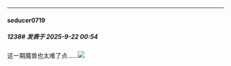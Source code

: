 ﻿
*****

####  seducer0719  
##### 1238#       发表于 2025-9-22 00:54

这一期魔兽也太难了点……<img src="https://static.stage1st.com/image/smiley/face2017/037.png" referrerpolicy="no-referrer">

